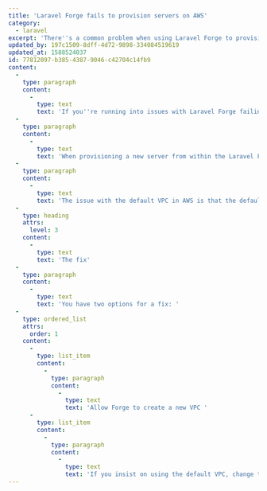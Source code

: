 ```yaml
---
title: 'Laravel Forge fails to provision servers on AWS'
category:
  - laravel
excerpt: 'There''s a common problem when using Laravel Forge to provision servers on AWS.'
updated_by: 197c1509-8dff-4d72-9898-334084519619
updated_at: 1588524037
id: 77812097-b385-4387-9046-c42704c14fb9
content:
  -
    type: paragraph
    content:
      -
        type: text
        text: 'If you''re running into issues with Laravel Forge failing to provision your server when using AWS, chances are there is an easy fix. '
  -
    type: paragraph
    content:
      -
        type: text
        text: 'When provisioning a new server from within the Laravel Forge UI, Forge will default to creating a new VPC for your server. This is great because it means Forge sets up the VPC the way it wants. However, if you happen to ask Forge to use the default VPC that is created with your AWS account, you''ll run into a problem where Forge fails to provision the server, and then just deletes the server from Forge.'
  -
    type: paragraph
    content:
      -
        type: text
        text: 'The issue with the default VPC in AWS is that the default security group it uses only allows inbound traffic from within that security group. This essentially tells AWS to keep everything within the VPC as private (no outside access). Since the Forge servers are located outside of your VPC, Forge is unable to make contact with your new server, so it thinks it failed to provision.'
  -
    type: heading
    attrs:
      level: 3
    content:
      -
        type: text
        text: 'The fix'
  -
    type: paragraph
    content:
      -
        type: text
        text: 'You have two options for a fix: '
  -
    type: ordered_list
    attrs:
      order: 1
    content:
      -
        type: list_item
        content:
          -
            type: paragraph
            content:
              -
                type: text
                text: 'Allow Forge to create a new VPC '
      -
        type: list_item
        content:
          -
            type: paragraph
            content:
              -
                type: text
                text: 'If you insist on using the default VPC, change the security group to allow inbound traffic from anywhere instead of from within the security group'
---
```

